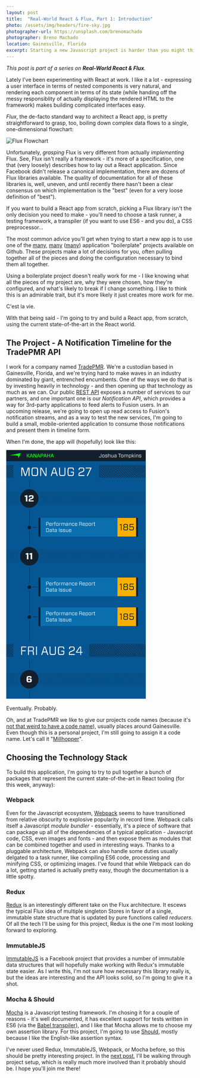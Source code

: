 ```yaml
---
layout: post
title:  "Real-World React & Flux, Part 1: Introduction"
photo: /assets/img/headers/fire-sky.jpg
photographer-url: https://unsplash.com/brenomachado
photographer: Breno Machado
location: Gainesville, Florida
excerpt: Starting a new Javascript project is harder than you might think.
---
```


*This post is part of a series on **Real-World React & Flux**.*

Lately I've been experimenting with React at work. I like it a lot - expressing a user interface in terms of nested components is very natural, and rendering each component in terms of its state (while handing off the messy responsiblity of actually displaying the rendered HTML to the framework) makes building complicated interfaces easy.

*Flux*, the de-facto standard way to architect a React app, is pretty straightforward to grasp, too, boiling down complex data flows to a single, one-dimensional flowchart:

![Flux Flowchart](https://facebook.github.io/flux/img/flux-simple-f8-diagram-1300w.png)

Unfortunately, *grasping* Flux is very different from actually *implementing* Flux. See, Flux isn't really a framework - it's more of a specification, one that (very loosely) describes how to lay out a React application. Since Facebook didn't release a canonical implementation, there are dozens of Flux libraries available. The quality of documentation for all of these libraries is, well, uneven, and until recently there hasn't been a clear consensus on which implementation is the "best" (even for a very loose definition of "best").

If you want to build a React app from scratch, picking a Flux library isn't the only decision you need to make - you'll need to choose a task runner, a testing framework, a transpiler (if you want to use ES6 - and you do), a CSS preprocessor...

The most common advice you'll get when trying to start a new app is to use one of the [many](https://github.com/christianalfoni/flux-react-boilerplate), [many](https://github.com/ellbee/redux-boilerplate) ([many](https://github.com/erikras/react-redux-universal-hot-example)) application "boilerplate" projects available on Github. These projects make a lot of decisions for you, often pulling together all of the pieces and doing the configuration necessary to bind them all together.

Using a boilerplate project doesn't really work for me - I like knowing what all the pieces of my project are, why they were chosen, how they're configured, and what's likely to break if I change something. I like to think this is an admirable trait, but it's more likely it just creates more work for me.

C'est la vie.

With that being said - I'm going to try and build a React app, from scratch, using the current state-of-the-art in the React world.

## The Project - A Notification Timeline for the TradePMR API

I work for a company named [TradePMR](http://www.tradepmr.com). We're a custodian based in Gainesville, Florida, and we're trying hard to make waves in an industry dominated by giant, entrenched encumbents. One of the ways we do that is by investing heavily in technology - and then opening up that technology as much as we can. Our public [REST API](https://developers.tradepmr.com) exposes a number of services to our partners, and one important one is our *Notification API*, which provides a way for 3rd-party applications to feed alerts to Fusion users. In an upcoming release, we're going to open up read access to Fusion's notification streams, and as a way to test the new services, I'm going to build a small, mobile-oriented application to consume those notifications and present them in timeline form.

When I'm done, the app will (hopefully) look like this:

![Notification Mockup](/assets/img/posts/2015-9-14-real-world-react-1/Notifications-App.png)

Eventually. Probably.

Oh, and at TradePMR we like to give our projects code names (because it's [not that weird to have a code name](http://star-lord-hijacked-serenity.tumblr.com/post/105252667039/starrdork-its-cool-to-have-a-codename-its)), usually places around Gainesville. Even though this is a personal project, I'm still going to assign it a code name. Let's call it "[Millhopper](http://devilsmillhopper.com)".

## Choosing the Technology Stack

To build this application, I'm going to try to pull together a bunch of packages that represent the current state-of-the-art in React tooling (for this week, anyway):

### Webpack

Even for the Javascript ecosystem, [Webpack](http://webpack.github.io) seems to have transitioned from relative obscurity to explosive popularity in record time. Webpack calls itself a Javascript *module bundler* - essentially, it's a piece of software that can package up all of the dependencies of a typical application - Javascript code, CSS, even images and fonts - and then expose them as modules that can be combined together and used in interesting ways. Thanks to a pluggable architecture, Webpack can also handle some duties usually delgated to a task runner, like compiling ES6 code, processing and minifying CSS, or optimizing images. I've found that while Webpack can do a lot, getting started is actually pretty easy, though the documentation is a little spotty.

### Redux

[Redux](http://rackt.github.io/redux/) is an interestingly different take on the Flux architecture. It escews the typical Flux idea of multiple singleton Stores in favor of a single, immutable state structure that is updated by pure functions called *reducers*. Of all the tech I'll be using for this project, Redux is the one I'm most looking forward to exploring.

### ImmutableJS

[ImmutableJS](https://facebook.github.io/immutable-js/) is a Facebook project that provides a number of immutable data structures that will hopefully make working with Redux's immutable state easier. As I write this, I'm not sure how necessary this library really is, but the ideas are interesting and the API looks solid, so I'm going to give it a shot.

### Mocha & Should

[Mocha](http://mochajs.org) is a Javascript testing framework. I'm chosing it for a couple of reasons - it's well documented, it has excellent support for tests written in ES6 (via the [Babel transpiler](https://babeljs.io)), and I like that Mocha allows me to choose my own assertion library. For this project, I'm going to use [Should](https://shouldjs.github.io), mostly because I like the English-like assertion syntax.

I've never used Redux, ImmutableJS, Webpack, or Mocha before, so this should be pretty interesting project. In the [next post](2015/09/16/real-world-react-2/), I'll be walking through project setup, which is really much more involved than it probably should be. I hope you'll join me there!

